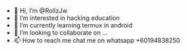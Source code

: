 - 👋 Hi, I’m @RollzJw
- 👀 I’m interested in hacking education
- 🌱 I’m currently learning termux in android
- 💞️ I’m looking to collaborate on ...
- 📫 How to reach me chat me on whatsapp +60194838250

<!---
RollzJw/RollzJw is a ✨ special ✨ repository because its `README.md` (this file) appears on your GitHub profile.
You can click the Preview link to take a look at your changes.
--->
